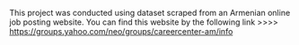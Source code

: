 This project was conducted using dataset scraped from an Armenian online job posting website. You can find this website by 
the following link  >>>> https://groups.yahoo.com/neo/groups/careercenter-am/info




